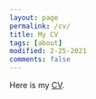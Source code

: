 ```yaml
---
layout: page
permalink: /cv/
title: My CV
tags: [about]
modified: 2-25-2021
comments: false
---
```


Here is my <a href="./docs/Resume.pdf" target="_blank">CV</a>.

